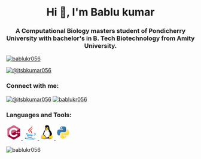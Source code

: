 <h1 align="center">Hi 👋, I'm Bablu kumar</h1>
<h3 align="center">A Computational Biology masters student of Pondicherry University with bachelor's in B. Tech Biotechnology from Amity University.</h3>

<p align="left"> <a href="https://github.com/ryo-ma/github-profile-trophy"><img src="https://github-profile-trophy.vercel.app/?username=bablukr056" alt="bablukr056" /></a> </p>

<p align="left"> <a href="https://twitter.com/@itsbkumar056" target="blank"><img src="https://img.shields.io/twitter/follow/@itsbkumar056?logo=twitter&style=for-the-badge" alt="@itsbkumar056" /></a> </p>

<h3 align="left">Connect with me:</h3>
<p align="left">
<a href="https://twitter.com/@itsbkumar056" target="blank"><img align="center" src="https://raw.githubusercontent.com/rahuldkjain/github-profile-readme-generator/master/src/images/icons/Social/twitter.svg" alt="@itsbkumar056" height="30" width="40" /></a>
<a href="https://linkedin.com/in/bablukr056" target="blank"><img align="center" src="https://raw.githubusercontent.com/rahuldkjain/github-profile-readme-generator/master/src/images/icons/Social/linked-in-alt.svg" alt="bablukr056" height="30" width="40" /></a>
</p>

<h3 align="left">Languages and Tools:</h3>
<p align="left"> <a href="https://www.w3schools.com/cpp/" target="_blank"> <img src="https://raw.githubusercontent.com/devicons/devicon/master/icons/cplusplus/cplusplus-original.svg" alt="cplusplus" width="40" height="40"/> </a> <a href="https://www.java.com" target="_blank"> <img src="https://raw.githubusercontent.com/devicons/devicon/master/icons/java/java-original.svg" alt="java" width="40" height="40"/> </a> <a href="https://www.linux.org/" target="_blank"> <img src="https://raw.githubusercontent.com/devicons/devicon/master/icons/linux/linux-original.svg" alt="linux" width="40" height="40"/> </a> <a href="https://www.python.org" target="_blank"> <img src="https://raw.githubusercontent.com/devicons/devicon/master/icons/python/python-original.svg" alt="python" width="40" height="40"/> </a> </p>

<p><img align="center" src="https://github-readme-stats.vercel.app/api/top-langs?username=bablukr056&show_icons=true&locale=en&layout=compact" alt="bablukr056" /></p>
